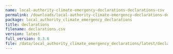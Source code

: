 ```yaml
---
name: local-authority-climate-emergency-declarations-declarations-csv
permalink: /downloads/local-authority-climate-emergency-declarations-declarations-csv/latest
package: local_authority_climate_emergency_declarations
title: declarations
filename: declarations.csv
version: latest
full_version: 0.3.6
file: /data/local_authority_climate_emergency_declarations/latest/declarations.csv
---
```

